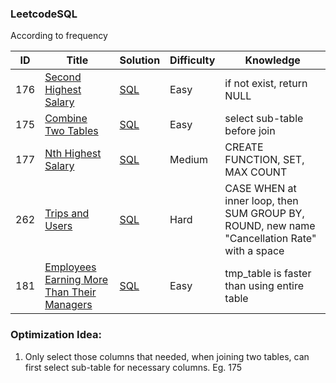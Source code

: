 ### LeetcodeSQL

According to frequency

| ID   | Title                                                        | Solution                                                     | Difficulty | Knowledge   |
| ---- | ------------------------------------------------------------ | ------------------------------------------------------------ | ---------- | ---- |
| 176   | [Second Highest Salary](https://leetcode.com/problems/second-highest-salary/) | [SQL](https://github.com/GuilinXie/LeetcodeSQL/blob/master/SQL/176_Sencond_Highest_Salary.py) | Easy     |  if not exist, return NULL  |
| 175   | [Combine Two Tables](https://leetcode.com/problems/combine-two-tables/) | [SQL](https://github.com/GuilinXie/LeetcodeSQL/blob/master/SQL/175_Combine_Two_Tables.py) | Easy     |  select sub-table before join  |
| 177   | [Nth Highest Salary](https://leetcode.com/problems/nth-highest-salary/) | [SQL](https://github.com/GuilinXie/LeetcodeSQL/blob/master/SQL/177_Nth_Highest_Salary.py) | Medium     |  CREATE FUNCTION, SET, MAX COUNT  |
| 262   | [Trips and Users](https://leetcode.com/problems/trips-and-users/) | [SQL](https://github.com/GuilinXie/LeetcodeSQL/blob/master/SQL/262_Trips_and_Users.py) | Hard     |  CASE WHEN at inner loop, then SUM GROUP BY, ROUND, new name "Cancellation Rate" with a space  |
| 181   | [Employees Earning More Than Their Managers](https://leetcode.com/problems/employees-earning-more-than-their-managers/) | [SQL](https://github.com/GuilinXie/LeetcodeSQL/blob/master/SQL/181_Employees_Earning_More_Than_Their_Managers.py) | Easy     |  tmp_table is faster than using entire table  |


### Optimization Idea:
1. Only select those columns that needed, when joining two tables, can first select sub-table for necessary columns. Eg. 175

